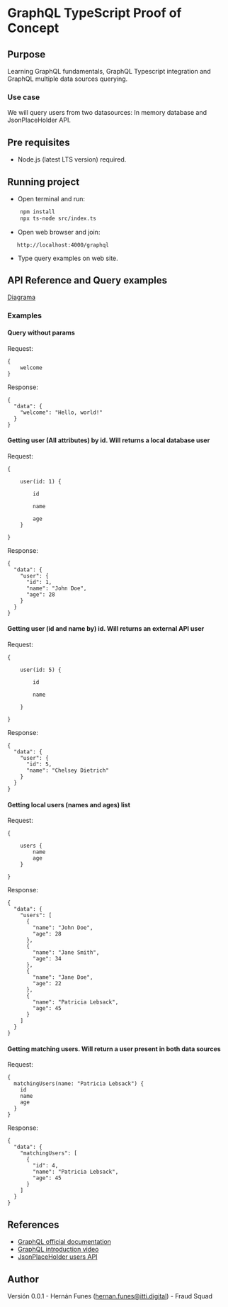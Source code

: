 
# GraphQL TypeScript Proof of Concept

## Purpose

Learning GraphQL fundamentals, GraphQL Typescript integration and GraphQL multiple data sources querying.

### Use case

We will query users from two datasources: In memory database and JsonPlaceHolder API.

## Pre requisites

* Node.js (latest LTS version) required.

## Running project

* Open terminal and run:

```bash
    npm install
    npx ts-node src/index.ts
```

* Open web browser and join:

```text
   http://localhost:4000/graphql
```

* Type query examples on web site.

## API Reference and Query examples
[Diagrama](https://app.diagrams.net/#G1iCaptgCbyfrbVmzSaMnDwEFWh_Jbvyhs#%7B%22pageId%22%3A%22P3a4B8qZudd6z3f70aNR%22%7D)

### Examples

#### Query without params

Request:

```text
{
    welcome
}
```

Response:

```text
{
  "data": {
    "welcome": "Hello, world!"
  }
}
```

#### Getting user (All attributes) by id. Will returns a local database user

Request:

```text
{

    user(id: 1) {

        id

        name

        age
    }

}
```

Response:

```text
{
  "data": {
    "user": {
      "id": 1,
      "name": "John Doe",
      "age": 28
    }
  }
}
```

#### Getting user (id and name by) id. Will returns an external API user

Request:

```text
{

    user(id: 5) {

        id

        name

    }

}
```

Response:

```text
{
  "data": {
    "user": {
      "id": 5,
      "name": "Chelsey Dietrich"
    }
  }
}
```

#### Getting local users (names and ages) list

Request:

```text
{

    users {
        name
        age
    }

}
```

Response:

```text
{
  "data": {
    "users": [
      {
        "name": "John Doe",
        "age": 28
      },
      {
        "name": "Jane Smith",
        "age": 34
      },
      {
        "name": "Jane Doe",
        "age": 22
      },
      {
        "name": "Patricia Lebsack",
        "age": 45
      }
    ]
  }
}
```

#### Getting matching users. Will return a user present in both data sources

Request:

```text
{
  matchingUsers(name: "Patricia Lebsack") {
    id
    name
    age
  }
}
```

Response:

```text
{
  "data": {
    "matchingUsers": [
      {
        "id": 4,
        "name": "Patricia Lebsack",
        "age": 45
      }
    ]
  }
}
```

## References

- [GraphQL official documentation](https://graphql.org/learn/)
- [GraphQL introduction video](https://www.youtube.com/watch?v=tqxvJfd69zs&t=305s)
- [JsonPlaceHolder users API](https://jsonplaceholder.typicode.com/users)

## Author

Versión 0.0.1 - Hernán Funes (hernan.funes@itti.digital) - Fraud Squad